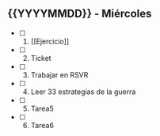 ## {{YYYYMMDD}} - Miércoles

- [ ] 1. [[Ejercicio]]
- [ ] 2. Ticket
- [ ] 3. Trabajar en RSVR
- [ ] 4. Leer 33 estrategias de la guerra
- [ ] 5. Tarea5
- [ ] 6. Tarea6